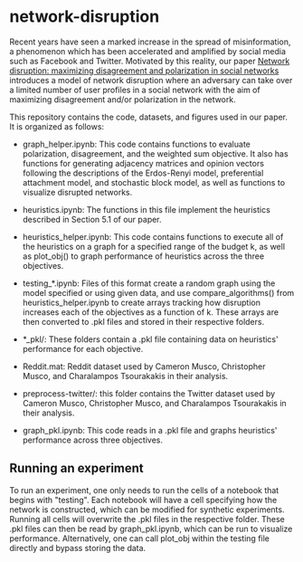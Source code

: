 # network-disruption

Recent years have seen a marked increase in the spread of misinformation, a phenomenon which has been accelerated and amplified by social media such as Facebook and Twitter. Motivated by this reality, our paper [Network disruption:  maximizing disagreement and polarization in social networks](https://arxiv.org/abs/2003.08377) introduces a model of network disruption where an adversary can take over a limited number of user profiles in a social network with the aim of maximizing disagreement and/or polarization in the network. 

This repository contains the code, datasets, and figures used in our paper. It is organized as follows:

* graph_helper.ipynb: This code contains functions to evaluate polarization, disagreement, and the weighted sum objective. It also has functions for generating adjacency matrices and opinion vectors following the descriptions of the Erdos-Renyi model, preferential attachment model, and stochastic block model, as well as functions to visualize disrupted networks.

* heuristics.ipynb: The functions in this file implement the heuristics described in Section 5.1 of our paper.

* heuristics_helper.ipynb: This code contains functions to execute all of the heuristics on a graph for a specified range of the budget k, as well as plot_obj() to graph performance of heuristics across the three objectives.

* testing_\*.ipynb: Files of this format create a random graph using the model specified or using given data, and use compare_algorithms() from heuristics_helper.ipynb to create arrays tracking how disruption increases each of the objectives as a function of k. These arrays are then converted to .pkl files and stored in their respective folders.

* \*\_pkl/: These folders contain a .pkl file containing data on heuristics' performance for each objective.

* Reddit.mat: Reddit dataset used by Cameron Musco, Christopher Musco, and Charalampos Tsourakakis in their analysis.

* preprocess-twitter/: this folder contains the Twitter dataset used by Cameron Musco, Christopher Musco, and Charalampos Tsourakakis in their analysis.

* graph_pkl.ipynb: This code reads in a .pkl file and graphs heuristics' performance across three objectives.

## Running an experiment

To run an experiment, one only needs to run the cells of a notebook that begins with "testing". Each notebook will have a cell specifying how the network is constructed, which can be modified for synthetic experiments. Running all cells will overwrite the .pkl files in the respective folder. These .pkl files can then be read by graph_pkl.ipynb, which can be run to visualize performance. Alternatively, one can call plot_obj within the testing file directly and bypass storing the data.


